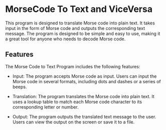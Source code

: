 # MorseCode To Text and ViceVersa
This program is designed to translate Morse code into plain text. It takes input in the form of Morse code and outputs the corresponding text message. The program is designed to be simple and easy to use, making it a great tool for anyone who needs to decode Morse code.

<h2>Features</h2>
The Morse Code to Text Program includes the following features:

* Input: The program accepts Morse code as input. Users can input the Morse code in several formats, including dots and dashes or a series of beeps.

* Translation: The program translates the Morse code into plain text. It uses a lookup table to match each Morse code character to its corresponding letter or number.

* Output: The program outputs the translated text message to the user. Users can view the output on the screen or save it to a file.

